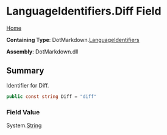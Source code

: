 <a name="_top"></a>

# LanguageIdentifiers\.Diff Field

[Home](../../../README.md#_top)

**Containing Type**: DotMarkdown\.[LanguageIdentifiers](../README.md#_top)

**Assembly**: DotMarkdown\.dll

## Summary

Identifier for Diff\.

```csharp
public const string Diff = "diff"
```

### Field Value

System\.[String](https://docs.microsoft.com/en-us/dotnet/api/system.string)

